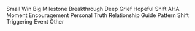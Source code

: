 Small Win
Big Milestone
Breakthrough
Deep Grief
Hopeful Shift
AHA Moment
Encouragement
Personal Truth
Relationship Guide
Pattern Shift
Triggering Event
Other